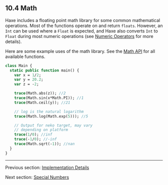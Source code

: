 ## 10.4 Math

Haxe includes a floating point math library for some common mathematical operations. Most of the functions operate on and return `floats`. However, an `Int` can be used where a `Float` is expected, and Haxe also converts `Int` to `Float` during most numeric operations  (see [Numeric Operators](types-numeric-operators.md) for more details).

Here are some example uses of the math library.  See the [Math API](http://api.haxe.org/Math.html) for all available functions.

```haxe
class Main {
  static public function main() {
    var x = 1/2;
    var y = 20.2;
    var z = -2;

    trace(Math.abs(z)); //2
    trace(Math.sin(x*Math.PI)); //1
    trace(Math.ceil(y)); //21

    // log is the natural logarithm
    trace(Math.log(Math.exp(5))); //5

    // Output for neko target, may vary
    // depending on platform
    trace(1/0); //inf
    trace(-1/0); //-inf
    trace(Math.sqrt(-1)); //nan
  }
}


```

---

Previous section: [Implementation Details](std-regex-implementation-details.md)

Next section: [Special Numbers](std-math-special-numbers.md)